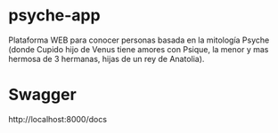 # psyche-app
Plataforma WEB para conocer personas basada en la mitología Psyche (donde Cupido hijo de Venus tiene amores con Psique, la menor y mas hermosa de 3 hermanas, hijas de un rey de Anatolia).

# Swagger
http://localhost:8000/docs